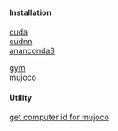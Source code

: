 

#### Installation

[cuda](install_cuda9.0_ubuntu16.04.sh) <br/>
[cudnn](install_cudnn_linux.sh) <br/>
[ananconda3](install_anaconda3.sh) <br/>


[gym](install_gym.sh) <br/>
[mujoco](install_mujoco.sh) <br/>


#### Utility

[get computer id for mujoco](getid_for_mujoco.sh) <br/>
